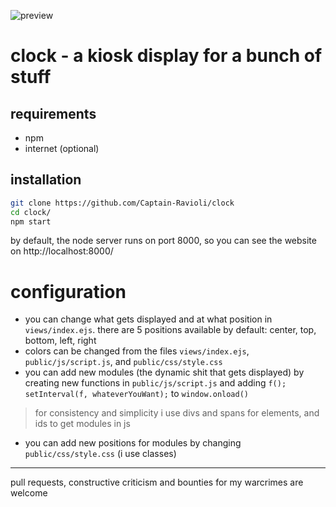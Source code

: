 ![preview](https://github.com/Captain-Ravioli/clock/assets/48518572/6252020d-f223-4d26-996a-9dfc7707aef4)
# clock - a kiosk display for a bunch of stuff
## requirements
- npm
- internet (optional)
## installation
```bash
git clone https://github.com/Captain-Ravioli/clock
cd clock/
npm start
```
by default, the node server runs on port 8000, so you can see the website on http://localhost:8000/
# configuration
- you can change what gets displayed and at what position in `views/index.ejs`. there are 5 positions available by default: center, top, bottom, left, right
- colors can be changed from the files `views/index.ejs`, `public/js/script.js`, and `public/css/style.css`
- you can add new modules (the dynamic shit that gets displayed) by creating new functions in `public/js/script.js` and adding `f(); setInterval(f, whateverYouWant);` to `window.onload()`
> for consistency and simplicity i use divs and spans for elements, and ids to get modules in js
- you can add new positions for modules by changing `public/css/style.css` (i use classes)
---
pull requests, constructive criticism and bounties for my warcrimes are welcome
